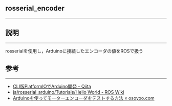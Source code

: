## rosserial_encoder
---

## 説明
---
rosserialを使用し，Arduinoに接続したエンコーダの値をROSで扱う

## 参考
---
* [CLI版PlatformIOでArduino開発 - Qiita](https://qiita.com/karata-sc/items/f51e9fa11e820e577c0c)
* [ja/rosserial_arduino/Tutorials/Hello World - ROS Wiki](http://wiki.ros.org/ja/rosserial_arduino/Tutorials/Hello%20World)
* [Arduinoを使ってモーターエンコーダをテストする方法 « osoyoo.com](https://osoyoo.com/ja/2019/11/08/how-to-test-motor-encoder-with-arduino/)
